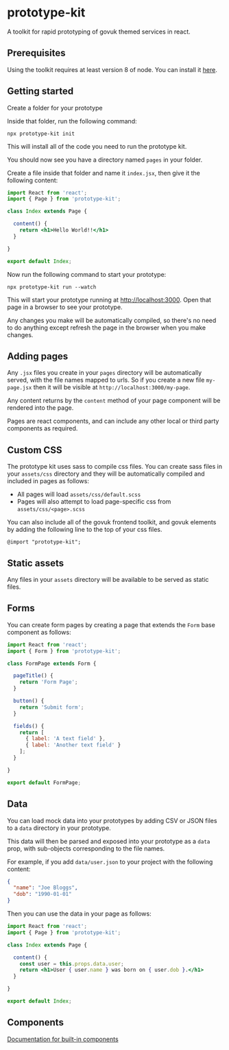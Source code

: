 # prototype-kit

A toolkit for rapid prototyping of govuk themed services in react.

## Prerequisites

Using the toolkit requires at least version 8 of node. You can install it [here](https://nodejs.org/).

## Getting started

Create a folder for your prototype

Inside that folder, run the following command:

```
npx prototype-kit init
```

This will install all of the code you need to run the prototype kit.

You should now see you have a directory named `pages` in your folder.

Create a file inside that folder and name it `index.jsx`, then give it the following content:

```jsx
import React from 'react';
import { Page } from 'prototype-kit';

class Index extends Page {

  content() {
    return <h1>Hello World!!</h1>
  }

}

export default Index;
```

Now run the following command to start your prototype:

```
npx prototype-kit run --watch
```

This will start your prototype running at [http://localhost:3000](http://localhost:3000). Open that page in a browser to see your prototype.

Any changes you make will be automatically compiled, so there's no need to do anything except refresh the page in the browser when you make changes.

## Adding pages

Any `.jsx` files you create in your `pages` directory will be automatically served, with the file names mapped to urls. So if you create a new file `my-page.jsx` then it will be visible at `http://localhost:3000/my-page`.

Any content returns by the `content` method of your page component will be rendered into the page.

Pages are react components, and can include any other local or third party components as required.

## Custom CSS

The prototype kit uses sass to compile css files. You can create sass files in your `assets/css` directory and they will be automatically compiled and included in pages as follows:

* All pages will load `assets/css/default.scss`
* Pages will also attempt to load page-specific css from `assets/css/<page>.scss`

You can also include all of the govuk frontend toolkit, and govuk elements by adding the following line to the top of your css files.

```
@import "prototype-kit";
```

## Static assets

Any files in your `assets` directory will be available to be served as static files.

## Forms

You can create form pages by creating a page that extends the `Form` base component as follows:

```jsx
import React from 'react';
import { Form } from 'prototype-kit';

class FormPage extends Form {

  pageTitle() {
    return 'Form Page';
  }

  button() {
    return 'Submit form';
  }

  fields() {
    return [
      { label: 'A text field' },
      { label: 'Another text field' }
    ];
  }

}

export default FormPage;
```

## Data

You can load mock data into your prototypes by adding CSV or JSON files to a `data` directory in your prototype.

This data will then be parsed and exposed into your prototype as a `data` prop, with sub-objects corresponding to the file names.

For example, if you add `data/user.json` to your project with the following content:

```json
{
  "name": "Joe Bloggs",
  "dob": "1990-01-01"
}
```

Then you can use the data in your page as follows:

```jsx
import React from 'react';
import { Page } from 'prototype-kit';

class Index extends Page {

  content() {
    const user = this.props.data.user;
    return <h1>User { user.name } was born on { user.dob }.</h1>
  }

}

export default Index;
```

## Components

[Documentation for built-in components](./components.md)
